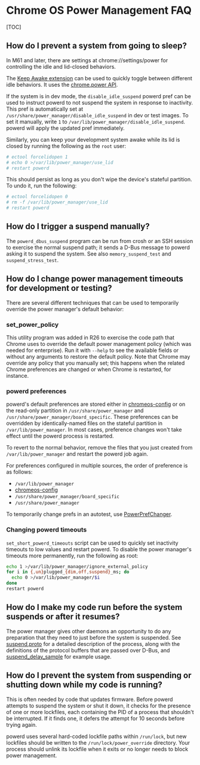 # Chrome OS Power Management FAQ

[TOC]

## How do I prevent a system from going to sleep?

In M61 and later, there are settings at chrome://settings/power for controlling
the idle and lid-closed behaviors.

The [Keep Awake extension] can be used to quickly toggle between different idle
behaviors. It uses the [chrome.power API].

If the system is in dev mode, the `disable_idle_suspend` powerd pref can be used
to instruct powerd to not suspend the system in response to inactivity. This
pref is automatically set at `/usr/share/power_manager/disable_idle_suspend` in
dev or test images. To set it manually, write `1` to
`/var/lib/power_manager/disable_idle_suspend`. powerd will apply the updated
pref immediately.

Similarly, you can keep your development system awake while its lid is closed by
running the following as the `root` user:

```sh
# ectool forcelidopen 1
# echo 0 >/var/lib/power_manager/use_lid
# restart powerd
```

This should persist as long as you don't wipe the device's stateful partition.
To undo it, run the following:

```sh
# ectool forcelidopen 0
# rm -f /var/lib/power_manager/use_lid
# restart powerd
```

## How do I trigger a suspend manually?

The `powerd_dbus_suspend` program can be run from crosh or an SSH session to
exercise the normal suspend path; it sends a D-Bus message to powerd asking it
to suspend the system. See also `memory_suspend_test` and `suspend_stress_test`.

## How do I change power management timeouts for development or testing?

There are several different techniques that can be used to temporarily override
the power manager's default behavior:

### set_power_policy

This utility program was added in R26 to exercise the code path that Chrome uses
to override the default power management policy (which was needed for
enterprise). Run it with `--help` to see the available fields or without any
arguments to restore the default policy. Note that Chrome may override any
policy that you manually set; this happens when the related Chrome preferences
are changed or when Chrome is restarted, for instance.

### powerd preferences

powerd's default preferences are stored either in [chromeos-config] or on the
read-only partition in `/usr/share/power_manager` and
`/usr/share/power_manager/board_specific`. These preferences can be overridden
by identically-named files on the stateful partition in
`/var/lib/power_manager`. In most cases, preference changes won't
take effect until the powerd process is restarted.

To revert to the normal behavior, remove the files that you just created from
`/var/lib/power_manager` and restart the powerd job again.

For preferences configured in multiple sources, the order of preference is as
follows:

*   `/var/lib/power_manager`
*   [chromeos-config]
*   `/usr/share/power_manager/board_specific`
*   `/usr/share/power_manager`

To temporarily change prefs in an autotest, use [PowerPrefChanger].

### Changing powerd timeouts

`set_short_powerd_timeouts` script can be used to quickly set inactivity
timeouts to low values and restart powerd. To disable the power manager's
timeouts more permanently, run the following as root:

``` sh
echo 1 >/var/lib/power_manager/ignore_external_policy
for i in {,un}plugged_{dim,off,suspend}_ms; do
  echo 0 >/var/lib/power_manager/$i
done
restart powerd
```

## How do I make my code run before the system suspends or after it resumes?

The power manager gives other daemons an opportunity to do any preparation that
they need to just before the system is suspended. See [suspend.proto] for a
detailed description of the process, along with the definitions of the protocol
buffers that are passed over D-Bus, and [suspend_delay_sample] for example
usage.

[Keep Awake extension]: https://chrome.google.com/webstore/detail/keep-awake-extension/bijihlabcfdnabacffofojgmehjdielb
[chrome.power API]: https://developer.chrome.com/extensions/power
[PowerPrefChanger]: https://chromium.googlesource.com/chromiumos/third_party/autotest/+/HEAD/client/cros/power/power_utils.py
[suspend.proto]: https://chromium.googlesource.com/chromiumos/platform/system_api/+/HEAD/dbus/power_manager/suspend.proto
[suspend_delay_sample]: https://chromium.googlesource.com/chromiumos/platform2/+/HEAD/power_manager/tools/suspend_delay_sample.cc
[chromeos-config]: https://chromium.googlesource.com/chromiumos/platform2/+/HEAD/chromeos-config/

## How do I prevent the system from suspending or shutting down while my code is running?

This is often needed by code that updates firmware. Before powerd attempts to
suspend the system or shut it down, it checks for the presence of one or more
lockfiles, each containing the PID of a process that shouldn't be interrupted.
If it finds one, it defers the attempt for 10 seconds before trying again.

powerd uses several hard-coded lockfile paths within `/run/lock`, but new
lockfiles should be written to the `/run/lock/power_override` directory. Your
process should unlink its lockfile when it exits or no longer needs to block
power management.
